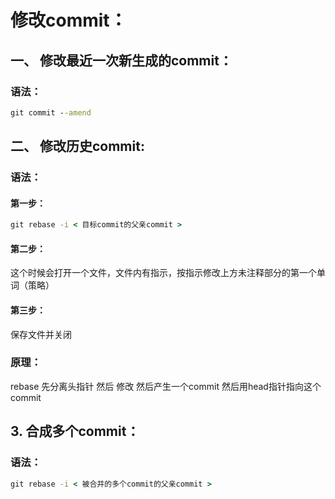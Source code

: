 # 修改commit：

## 一、 修改最近一次新生成的commit：

### 语法：
```cmd
git commit --amend
```

## 二、 修改历史commit:

### 语法：
#### 第一步：
```cmd
git rebase -i < 目标commit的父亲commit >
```

#### 第二步：
这个时候会打开一个文件，文件内有指示，按指示修改上方未注释部分的第一个单词（策略）

#### 第三步：
保存文件并关闭

### 原理：
rebase 先分离头指针 然后 修改 然后产生一个commit 然后用head指针指向这个commit


## 3. 合成多个commit：
### 语法：
```cmd
git rebase -i < 被合并的多个commit的父亲commit >
```

